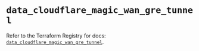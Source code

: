 # `data_cloudflare_magic_wan_gre_tunnel`

Refer to the Terraform Registry for docs: [`data_cloudflare_magic_wan_gre_tunnel`](https://registry.terraform.io/providers/cloudflare/cloudflare/5.0.0/docs/data-sources/magic_wan_gre_tunnel).
